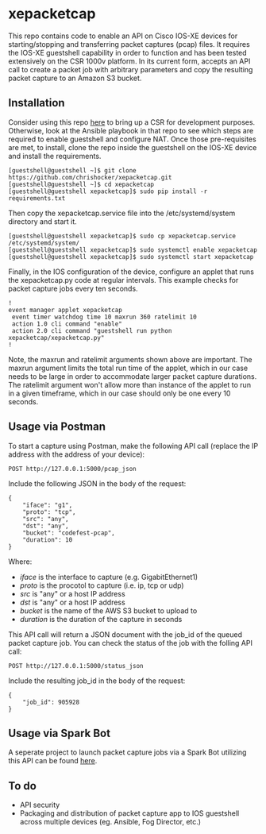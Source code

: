 # xepacketcap

This repo contains code to enable an API on Cisco IOS-XE devices for starting/stopping and transferring packet captures (pcap) files.  It requires the IOS-XE guestshell capability in order to function and has been tested extensively on the CSR 1000v platform.  In its current form, accepts an API call to create a packet job with arbitrary parameters and copy the resulting packet capture to an Amazon S3 bucket.

## Installation

Consider using this repo [here](https://github.com/chrishocker/iosxe-dev-env) to bring up a CSR for development purposes.  Otherwise, look at the Ansible playbook in that repo to see which steps are required to enable guestshell and configure NAT.  Once those pre-requisites are met, to install, clone the repo inside the guestshell on the IOS-XE device and install the requirements.

	[guestshell@guestshell ~]$ git clone https://github.com/chrishocker/xepacketcap.git
	[guestshell@guestshell ~]$ cd xepacketcap
	[guestshell@guestshell xepacketcap]$ sudo pip install -r requirements.txt

Then copy the xepacketcap.service file into the /etc/systemd/system directory and start it.

	[guestshell@guestshell xepacketcap]$ sudo cp xepacketcap.service /etc/systemd/system/
	[guestshell@guestshell xepacketcap]$ sudo systemctl enable xepacketcap
	[guestshell@guestshell xepacketcap]$ sudo systemctl start xepacketcap

Finally, in the IOS configuration of the device, configure an applet that runs the xepacketcap.py code at regular intervals.  This example checks for packet capture jobs every ten seconds.

	!
	event manager applet xepacketcap
	 event timer watchdog time 10 maxrun 360 ratelimit 10
	 action 1.0 cli command "enable"
	 action 2.0 cli command "guestshell run python xepacketcap/xepacketcap.py"
	!
	
Note, the maxrun and ratelimit arguments shown above are important.  The maxrun argument limits the total run time of the applet, which in our case needs to be large in order to accommodate larger packet capture durations.  The ratelimit argument won't allow more than instance of the applet to run in a given timeframe, which in our case should only be one every 10 seconds.

## Usage via Postman

To start a capture using Postman, make the following API call (replace the IP address with the address of your device):

	POST http://127.0.0.1:5000/pcap_json
	
Include the following JSON in the body of the request:

	{
		"iface": "g1",
		"proto": "tcp",
		"src": "any",
		"dst": "any",
		"bucket": "codefest-pcap",
		"duration": 10
	}

Where:

* *iface* is the interface to capture (e.g. GigabitEthernet1)
* *proto* is the procotol to capture (i.e. ip, tcp or udp)
* *src* is "any" or a host IP address
* *dst* is "any" or a host IP address
* *bucket* is the name of the AWS S3 bucket to upload to
* *duration* is the duration of the capture in seconds

This API call will return a JSON document with the job_id of the queued packet capture job.  You can check the status of the job with the folling API call:

	POST http://127.0.0.1:5000/status_json
	
Include the resulting job_id in the body of the request:

	{
		"job_id": 905928
	}

## Usage via Spark Bot

A seperate project to launch packet capture jobs via a Spark Bot utilizing this API can be found [here](https://github.com/zero2sixd/pcap-sparkbot).
## To do

* API security
* Packaging and distribution of packet capture app to IOS guestshell across multiple devices (eg. Ansible, Fog Director, etc.)

